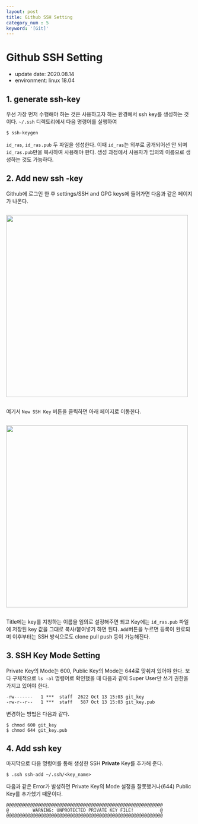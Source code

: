 ```yaml
---
layout: post
title: Github SSH Setting
category_num : 5
keyword: '[Git]'
---
```


# Github SSH Setting

- update date: 2020.08.14
- environment: linux 18.04

## 1. generate ssh-key 

우선 가장 먼저 수행해야 하는 것은 사용하고자 하는 환경에서 ssh key를 생성하는 것이다. `~/.ssh` 디렉토리에서 다음 명령어를 실행하여

```
$ ssh-keygen
```

`id_ras`, `id_ras.pub` 두 파일을 생성한다. 이때 `id_ras`는 외부로 공개되어선 안 되며 `id_ras.pub`만을 복사하여 사용해야 한다. 생성 과정에서 사용자가 임의의 이름으로 생성하는 것도 가능하다.

## 2. Add new ssh -key

Github에 로그인 한 후 settings/SSH and GPG keys에 들어가면 다음과 같은 페이지가 나온다.

<img src="{{site.image_url}}/development/ssh_key_setting_page.png" style="width:35em; display: block; margin-top: 2em; margin-bottom: 2em">

여기서 `New SSH Key` 버튼을 클릭하면 아래 페이지로 이동한다.

<img src="{{site.image_url}}/development/ssh_key_add_page.png" style="width:35em; display: block; margin-top: 2em; margin-bottom: 2em">

Title에는 key를 지칭하는 이름을 임의로 설정해주면 되고 Key에는 `id_ras.pub` 파일에 저장된 key 값을 그대로 복사/붙여넣기 하면 된다. `Add`버튼을 누르면 등록이 완료되며 이후부터는 SSH 방식으로도 clone pull push 등이 가능해진다.

## 3. SSH Key Mode Setting

Private Key의 Mode는 600, Public Key의 Mode는 644로 맞춰져 있어야 한다. 보다 구체적으로 `ls -al` 명령어로 확인했을 때 다음과 같이 Super User만 쓰기 권한을 가지고 있어야 한다.

```
-rw-------   1 ***  staff  2622 Oct 13 15:03 git_key
-rw-r--r--   1 ***  staff   587 Oct 13 15:03 git_key.pub
```

변경하는 방법은 다음과 같다.

```
$ chmod 600 git_key
$ chmod 644 git_key.pub
```

## 4. Add ssh key

마지막으로 다음 명령어를 통해 생성한 SSH **Private** Key를 추가해 준다.

```
$ .ssh ssh-add ~/.ssh/<key_name>
```

다음과 같은 Error가 발생하면 Private Key의 Mode 설정을 잘못했거나(644) Public Key를 추가했기 때문이다.

```
@@@@@@@@@@@@@@@@@@@@@@@@@@@@@@@@@@@@@@@@@@@@@@@@@@@@@@@@@@@
@         WARNING: UNPROTECTED PRIVATE KEY FILE!          @
@@@@@@@@@@@@@@@@@@@@@@@@@@@@@@@@@@@@@@@@@@@@@@@@@@@@@@@@@@@
```
